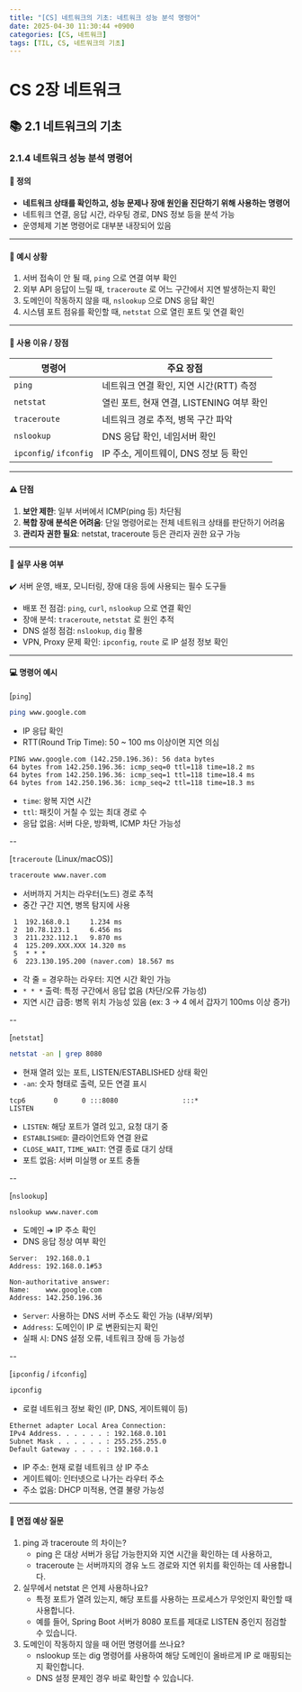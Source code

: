 ```yaml
---
title: "[CS] 네트워크의 기초: 네트워크 성능 분석 명령어"
date: 2025-04-30 11:30:44 +0900
categories: [CS, 네트워크]
tags: [TIL, CS, 네트워크의 기초]
---
```

# CS 2장 네트워크

## 📚 2.1 네트워크의 기초

### 2.1.4 네트워크 성능 분석 명령어

#### 📘 정의
- **네트워크 상태를 확인하고, 성능 문제나 장애 원인을 진단하기 위해 사용하는 명령어**
- 네트워크 연결, 응답 시간, 라우팅 경로, DNS 정보 등을 분석 가능
- 운영체제 기본 명령어로 대부분 내장되어 있음

---

#### 📌 예시 상황
1. 서버 접속이 안 될 때, `ping` 으로 연결 여부 확인
2. 외부 API 응답이 느릴 때, `traceroute` 로 어느 구간에서 지연 발생하는지 확인
3. 도메인이 작동하지 않을 때, `nslookup` 으로 DNS 응답 확인
4. 시스템 포트 점유를 확인할 때, `netstat` 으로 열린 포트 및 연결 확인

---

#### 🎯 사용 이유 / 장점

| 명령어                | 주요 장점                         |
|--------------------|-------------------------------|
| `ping`               | 네트워크 연결 확인, 지연 시간(RTT) 측정     |
| `netstat`            | 열린 포트, 현재 연결, LISTENING 여부 확인 |
| `traceroute`         | 네트워크 경로 추적, 병목 구간 파악          |
| `nslookup`           | DNS 응답 확인, 네임서버 확인            |
| `ipconfig`/ `ifconfig` | IP 주소, 게이트웨이, DNS 정보 등 확인     |


---

#### ⚠️ 단점
1. **보안 제한**: 일부 서버에서 ICMP(ping 등) 차단됨
2. **복합 장애 분석은 어려움**: 단일 명령어로는 전체 네트워크 상태를 판단하기 어려움
3. **관리자 권한 필요**: netstat, traceroute 등은 관리자 권한 요구 가능

---

#### 🏢 실무 사용 여부
✔️ 서버 운영, 배포, 모니터링, 장애 대응 등에 사용되는 필수 도구들

- 배포 전 점검: `ping`, `curl`, `nslookup` 으로 연결 확인
- 장애 분석: `traceroute`, `netstat` 로 원인 추적
- DNS 설정 점검: `nslookup`, `dig` 활용
- VPN, Proxy 문제 확인: `ipconfig`, `route` 로 IP 설정 정보 확인

---

#### 💻 명령어 예시

[`ping`]

```bash
ping www.google.com
```
- IP 응답 확인
- RTT(Round Trip Time): 50 ~ 100 ms 이상이면 지연 의심

```plaintext
PING www.google.com (142.250.196.36): 56 data bytes
64 bytes from 142.250.196.36: icmp_seq=0 ttl=118 time=18.2 ms
64 bytes from 142.250.196.36: icmp_seq=1 ttl=118 time=18.4 ms
64 bytes from 142.250.196.36: icmp_seq=2 ttl=118 time=18.3 ms
```
- `time`: 왕복 지연 시간
- `ttl`: 패킷이 거칠 수 있는 최대 경로 수
- 응답 없음: 서버 다운, 방화벽, ICMP 차단 가능성

--

[`traceroute` (Linux/macOS)]

```bash
traceroute www.naver.com
```
- 서버까지 거치는 라우터(노드) 경로 추적
- 중간 구간 지연, 병목 탐지에 사용

```plaintext
 1  192.168.0.1     1.234 ms
 2  10.78.123.1     6.456 ms
 3  211.232.112.1   9.870 ms
 4  125.209.XXX.XXX 14.320 ms
 5  * * *
 6  223.130.195.200 (naver.com) 18.567 ms

```
- 각 줄 = 경우하는 라우터: 지연 시간 확인 가능
- `* * *` 출력: 특정 구간에서 응답 없음 (차단/오류 가능성)
- 지연 시간 급증: 병목 위치 가능성 있음 (ex: 3 -> 4 에서 갑자기 100ms 이상 증가)

-- 

[`netstat`]

```bash
netstat -an | grep 8080
```
- 현재 열려 있는 포트, LISTEN/ESTABLISHED 상태 확인
- `-an`: 숫자 형태로 출력, 모든 연결 표시

```plaintext
tcp6       0      0 :::8080                :::*                    LISTEN
```
- `LISTEN`: 해당 포트가 열려 있고, 요청 대기 중
- `ESTABLISHED`: 클라이언트와 연결 완료
- `CLOSE_WAIT`, `TIME_WAIT`: 연결 종료 대기 상태
- 포트 없음: 서버 미실행 or 포트 충돌

--

[`nslookup`]

```bash
nslookup www.naver.com
```
- 도메인 ➔ IP 주소 확인
- DNS 응답 정상 여부 확인

```plaintext
Server:  192.168.0.1
Address: 192.168.0.1#53

Non-authoritative answer:
Name:    www.google.com
Address: 142.250.196.36
```
- `Server`: 사용하는 DNS 서버 주소도 확인 가능 (내부/외부)
- `Address`: 도메인이 IP 로 변환되는지 확인
- 실패 시: DNS 설정 오류, 네트워크 장애 등 가능성

-- 

[`ipconfig` / `ifconfig`]

```bash
ipconfig
```
- 로컬 네트워크 정보 확인 (IP, DNS, 게이트웨이 등)

```plaintext
Ethernet adapter Local Area Connection:
IPv4 Address. . . . . . : 192.168.0.101
Subnet Mask . . . . . . : 255.255.255.0
Default Gateway . . . . : 192.168.0.1
```
- IP 주소: 현재 로컬 네트워크 상 IP 주소
- 게이트웨이: 인터넷으로 나가는 라우터 주소
- 주소 없음: DHCP 미적용, 연결 불량 가능성

---

#### 🎤 면접 예상 질문
1. ping 과 traceroute 의 차이는?
   - ping 은 대상 서버가 응답 가능한지와 지연 시간을 확인하는 데 사용하고,
   - traceroute 는 서버까지의 경유 노드 경로와 지연 위치를 확인하는 데 사용합니다.
2. 실무에서 netstat 은 언제 사용하나요?
   - 특정 포트가 열려 있는지, 해당 포트를 사용하는 프로세스가 무엇인지 확인할 때 사용합니다.
   - 예를 들어, Spring Boot 서버가 8080 포트를 제대로 LISTEN 중인지 점검할 수 있습니다.
3. 도메인이 작동하지 않을 때 어떤 명령어를 쓰나요?
   - nslookup 또는 dig 명령어를 사용하여 해당 도메인이 올바르게 IP 로 매핑되는지 확인합니다.
   - DNS 설정 문제인 경우 바로 확인할 수 있습니다.















